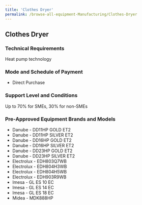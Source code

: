 ```yaml
---
title: 'Clothes Dryer'
permalink: /browse-all-equipment-Manufacturing/Clothes-Dryer
---
```


## Clothes Dryer

### Technical Requirements

Heat pump technology

### Mode and Schedule of Payment 

- Direct Purchase

### Support Level and Conditions

Up to 70% for SMEs, 30% for non-SMEs


### Pre-Approved Equipment Brands and Models

- Danube - DD11HP GOLD ET2
- Danube - DD11HP SILVER ET2
- Danube - DD16HP GOLD ET2
- Danube - DD16HP SILVER ET2
- Danube - DD23HP GOLD ET2
- Danube - DD23HP SILVER ET2
- Electrolux - EDH803Q7WB
- Electrolux - EDH804H3WB
- Electrolux - EDH804H5WB
- Electrolux - EDH903R9WB
- Imesa - GL ES 10 EC
- Imesa - GL ES 14 EC
- Imesa - GL ES 18 EC
- Midea - MDK888HP



<script src='/jquery/resize-tables.js'></script>

